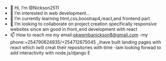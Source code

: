 - 👋 Hi, I’m @Nickson2511
- 👀 I’m interested in web development...
- 🌱 I’m currently learning html,css,boostrap4,react,and frontend part
- 💞️ I’m looking to collaborate on project creation specifically responsive websites since am good in front_end development with react
- 📫 How to reach me my email:okwembanickson8@gmail.com
-my phone:+254790624935/+254712675045
_ihave built landing pages with react which iwill creat their repositories with time
-iam looking forwad to add interactivity with node.js/django
E

<!---
Nickson2511/Nickson2511 is a ✨ special ✨ repository because its `README.md` (this file) appears on your GitHub profile.
You can click the Preview link to take a look at your changes.
--->
